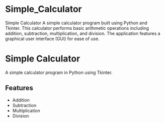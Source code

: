 # Simple_Calculator
Simple Calculator A simple calculator program built using Python and Tkinter. This calculator performs basic arithmetic operations including addition, subtraction, multiplication, and division. The application features a graphical user interface (GUI) for ease of use.
# Simple Calculator

A simple calculator program in Python using Tkinter.

## Features

- Addition
- Subtraction
- Multiplication
- Division
